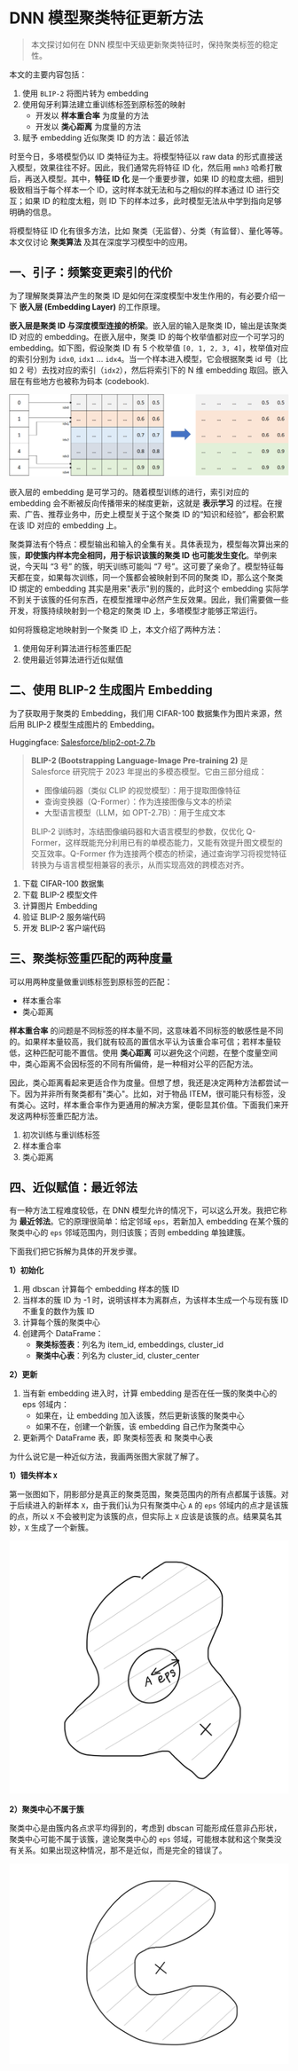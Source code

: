 # DNN 模型聚类特征更新方法

> 本文探讨如何在 DNN 模型中天级更新聚类特征时，保持聚类标签的稳定性。

本文的主要内容包括：

1. 使用 `BLIP-2` 将图片转为 embedding
2. 使用匈牙利算法建立重训练标签到原标签的映射
    - 开发以 **样本重合率** 为度量的方法
    - 开发以 **类心距离** 为度量的方法
3. 赋予 embedding 近似聚类 ID 的方法：最近邻法

时至今日，多塔模型仍以 ID 类特征为主。将模型特征以 raw data 的形式直接送入模型，效果往往不好。因此，我们通常先将特征 ID 化，然后用 `mmh3` 哈希打散后，再送入模型。其中，**特征 ID 化** 是一个重要步骤，如果 ID 的粒度太细，细到极致相当于每个样本一个 ID，这时样本就无法和与之相似的样本通过 ID 进行交互；如果 ID 的粒度太粗，则 ID 下的样本过多，此时模型无法从中学到指向足够明确的信息。

将模型特征 ID 化有很多方法，比如 聚类（无监督）、分类（有监督）、量化等等。本文仅讨论 **聚类算法** 及其在深度学习模型中的应用。

## 一、引子：频繁变更索引的代价

为了理解聚类算法产生的聚类 ID 是如何在深度模型中发生作用的，有必要介绍一下 **嵌入层 (Embedding Layer)** 的工作原理。

**嵌入层是聚类 ID 与深度模型连接的桥梁**。嵌入层的输入是聚类 ID，输出是该聚类 ID 对应的 embedding。在嵌入层中，聚类 ID 的每个枚举值都对应一个可学习的 embedding。如下图，假设聚类 ID 有 5 个枚举值 `[0, 1, 2, 3, 4]`，枚举值对应的索引分别为 `idx0`, `idx1` ... `idx4`。当一个样本进入模型，它会根据聚类 id 号（比如 2 号）去找对应的索引（`idx2`），然后将索引下的 N 维 embedding 取回。嵌入层在有些地方也被称为码本 (codebook).

![embedding_layer](/img/embedding_layer.png)

嵌入层的 embedding 是可学习的。随着模型训练的进行，索引对应的 embedding 会不断被反向传播带来的梯度更新，这就是 **表示学习** 的过程。在搜索、广告、推荐业务中，历史上模型关于这个聚类 ID 的“知识和经验”，都会积累在该 ID 对应的 embedding 上。

聚类算法有个特点：模型输出和输入的全集有关。具体表现为，模型每次算出来的簇，**即使簇内样本完全相同，用于标识该簇的聚类 ID 也可能发生变化**。举例来说，今天叫 “3 号” 的簇，明天训练可能叫 “7 号”。这可要了亲命了。模型特征每天都在变，如果每次训练，同一个簇都会被映射到不同的聚类 ID，那么这个聚类 ID 绑定的 embedding 其实是用来"表示"别的簇的，此时这个 embedding 实际学不到关于该簇的任何东西，在模型推理中必然产生反效果。因此，我们需要做一些开发，将簇持续映射到一个稳定的聚类 ID 上，多塔模型才能够正常运行。

如何将簇稳定地映射到一个聚类 ID 上，本文介绍了两种方法：

1. 使用匈牙利算法进行标签重匹配
2. 使用最近邻算法进行近似赋值

## 二、使用 BLIP-2 生成图片 Embedding

为了获取用于聚类的 Embedding，我们用 CIFAR-100 数据集作为图片来源，然后用 BLIP-2 模型生成图片的 Embedding。

Huggingface: [Salesforce/blip2-opt-2.7b](https://huggingface.co/Salesforce/blip2-opt-2.7b)

> **BLIP-2 (Bootstrapping Language-Image Pre-training 2)** 是 Salesforce 研究院于 2023 年提出的多模态模型。它由三部分组成：
> 
> - 图像编码器（类似 CLIP 的视觉模型）：用于提取图像特征
> - 查询变换器（Q-Former）：作为连接图像与文本的桥梁
> - 大型语言模型（LLM，如 OPT-2.7B）：用于生成文本 
> 
> BLIP-2 训练时，冻结图像编码器和大语言模型的参数，仅优化 Q-Former，这样既能充分利用已有的单模态能力，又能有效提升图文模型的交互效率。Q-Former 作为连接两个模态的桥梁，通过查询学习将视觉特征转换为与语言模型相兼容的表示，从而实现高效的跨模态对齐。


1. 下载 CIFAR-100 数据集
2. 下载 BLIP-2 模型文件
3. 计算图片 Embedding
4. 验证 BLIP-2 服务端代码
5. 开发 BLIP-2 客户端代码


## 三、聚类标签重匹配的两种度量

可以用两种度量做重训练标签到原标签的匹配：

- 样本重合率
- 类心距离

**样本重合率** 的问题是不同标签的样本量不同，这意味着不同标签的敏感性是不同的。如果样本量较高，我们就有较高的置信水平认为该重合率可信；若样本量较低，这种匹配可能不置信。使用 **类心距离** 可以避免这个问题，在整个度量空间中，类心距离不会因标签的不同有所偏倚，是一种相对公平的匹配方法。

因此，类心距离看起来更适合作为度量。但想了想，我还是决定两种方法都尝试一下。因为并非所有聚类都有"类心"。比如，对于物品 ITEM，很可能只有标签，没有类心。这时，样本重合率作为更通用的解决方案，便彰显其价值。下面我们来开发这两种标签重匹配方法。


1. 初次训练与重训练标签
2. 样本重合率
3. 类心距离


## 四、近似赋值：最近邻法

有一种方法工程难度较低，在 DNN 模型允许的情况下，可以这么开发。我把它称为 **最近邻法**。它的原理很简单：给定邻域 `eps`，若新加入 embedding 在某个簇的聚类中心的 `eps` 邻域范围内，则归该簇；否则 embedding 单独建簇。

下面我们把它拆解为具体的开发步骤。

**1）初始化**

1. 用 dbscan 计算每个 embedding 样本的簇 ID
2. 当样本的簇 ID 为 -1 时，说明该样本为离群点，为该样本生成一个与现有簇 ID 不重复的数作为簇 ID
3. 计算每个簇的聚类中心
4. 创建两个 DataFrame：
    - **聚类标签表**：列名为 item_id, embeddings, cluster_id
    - **聚类中心表**：列名为 cluster_id, cluster_center

**2）更新**

1. 当有新 embedding 进入时，计算 embedding 是否在任一簇的聚类中心的 eps 邻域内：
    - 如果在，让 embedding 加入该簇，然后更新该簇的聚类中心
    - 如果不在，创建一个新簇，该 embedding 自己作为聚类中心
2. 更新两个 DataFrame 表，即 聚类标签表 和 聚类中心表

为什么说它是一种近似方法，我画两张图大家就了解了。

**1）错失样本 `X`**

第一张图如下，阴影部分是真正的聚类范围，聚类范围内的所有点都属于该簇。对于后续进入的新样本 `X`，由于我们认为只有聚类中心 `A` 的 `eps` 邻域内的点才是该簇的点，所以 `X` 不会被判定为该簇的点，但实际上 `X` 应该是该簇的点。结果莫名其妙，`X` 生成了一个新簇。

![label_assign_over](/img/label_assign_over.JPG)

**2）聚类中心不属于簇**

聚类中心是由簇内各点求平均得到的，考虑到 dbscan 可能形成任意非凸形状，聚类中心可能不属于该簇，遑论聚类中心的 `eps` 邻域，可能根本就和这个聚类没有关系。如果出现这种情况，那不是近似，而是完全的错误了。

![label_assign_outside](/img/label_assign_outside.JPG)
